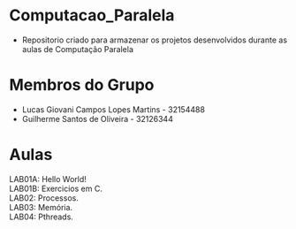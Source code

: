 # Computacao_Paralela
  - Repositorio criado para armazenar os projetos desenvolvidos durante as aulas de Computação Paralela
# Membros do Grupo
  - Lucas Giovani Campos Lopes Martins - 32154488 <br>
  - Guilherme Santos de Oliveira - 32126344
# Aulas
LAB01A: Hello World!<br>
LAB01B: Exercicios em C.<br>
LAB02:  Processos.<br>
LAB03:  Memória.<br>
LAB04:  Pthreads.<br>
